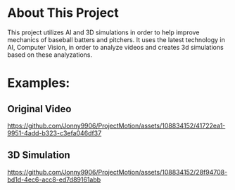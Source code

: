 # About This Project
This project utilizes AI and 3D simulations in order to help improve mechanics of baseball batters and pitchers. It uses the latest technology in AI, Computer Vision, in order to analyze videos and creates 3d simulations based on these analyzations.


# Examples:
## Original Video
https://github.com/Jonny9906/ProjectMotion/assets/108834152/41722ea1-9951-4add-b323-c3efa046df37

## 3D Simulation
https://github.com/Jonny9906/ProjectMotion/assets/108834152/28f94708-bd1d-4ec6-acc8-ed7d89161abb

